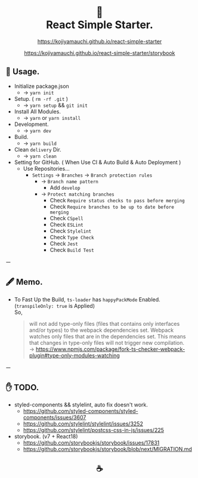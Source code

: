 <h1 align="center">
🥤<br>
React Simple Starter.
</h1>

<p align="center"><a href="https://kojiyamauchi.github.io/react-simple-starter/">https://kojiyamauchi.github.io/react-simple-starter</a></p>
<p align="center"><a href="https://kojiyamauchi.github.io/react-simple-starter/storybook/">https://kojiyamauchi.github.io/react-simple-starter/storybook</a></p>

## 🧉 Usage.

- Initialize package.json
  - -> `yarn init`
- Setup. ( `rm -rf .git` )
  - -> `yarn setup` && `git init`
- Install All Modules.
  - -> `yarn` or `yarn install`
- Development.
  - -> `yarn dev`
- Build.
  - -> `yarn build`
- Clean `delivery` Dir.
  - -> `yarn clean`
- Setting for GitHub. ( When Use CI & Auto Build & Auto Deployment )
  - Use Repositories...
    - `Settings` -> `Branches` -> `Branch protection rules`
      - -> `Branch name pattern`
        - Add `develop`
      - -> `Protect matching branches`
        - Check `Require status checks to pass before merging`
        - Check `Require branches to be up to date before merging`
        - Check `CSpell`
        - Check `ESLint`
        - Check `Stylelint`
        - Check `Type Check`
        - Check `Jest`
        - Check `Build Test`

ー

## 🖋 Memo.

- To Fast Up the Build, `ts-loader` has `happyPackMode` Enabled. (`transpileOnly: true` is Applied)  
  So,
  > will not add type-only files (files that contains only interfaces and/or types) to the webpack dependencies set. Webpack watches only files that are in the dependencies set. This means that changes in type-only files will not trigger new compilation.  
  > -> <https://www.npmjs.com/package/fork-ts-checker-webpack-plugin#type-only-modules-watching>

ー

## ✋ TODO.

- styled-components && stylelint, auto fix doesn't work.
  - https://github.com/styled-components/styled-components/issues/3607
  - https://github.com/stylelint/stylelint/issues/3252
  - https://github.com/stylelint/postcss-css-in-js/issues/225
- storybook. (v7 + React18)
  - https://github.com/storybookjs/storybook/issues/17831
  - https://github.com/storybookjs/storybook/blob/next/MIGRATION.md

<h2 align="center">☕️</h2>
